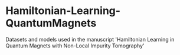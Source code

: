 # Hamiltonian-Learning-QuantumMagnets
Datasets and models used in the manuscript 'Hamiltonian Learning in Quantum Magnets with Non-Local Impurity Tomography'
